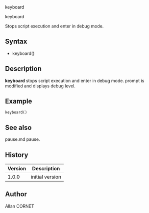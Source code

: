 



keyboard


keyboard

Stops script execution and enter in debug mode.

## Syntax

- keyboard()

## Description


  <p><b>keyboard</b> stops script execution and enter in debug mode. prompt is modified and displays debug level.</p>


## Example

```Nelson
keyboard()
```

## See also

pause.md pause.
## History

|Version|Description|
|------|------|
|1.0.0|initial version|


## Author

Allan CORNET



